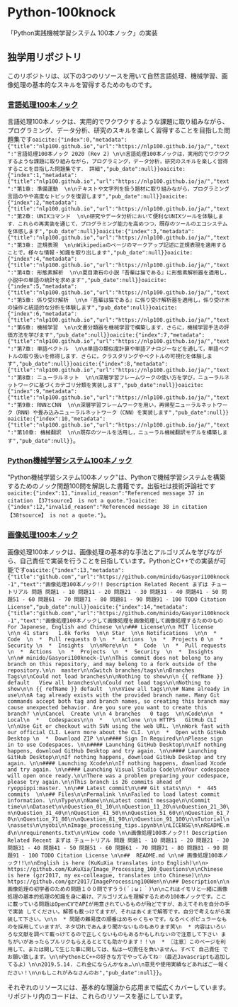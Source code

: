 # Python-100knock
「Python実践機械学習システム 100本ノック」の実装
## 独学用リポジトリ
このリポジトリは、以下の3つのリソースを用いて自然言語処理、機械学習、画像処理の基本的なスキルを習得するためのものです。

### [言語処理100本ノック](https://nlp100.github.io/ja/)

言語処理100本ノックは、実用的でワクワクするような課題に取り組みながら、プログラミング、データ分析、研究のスキルを楽しく習得することを目指した問題集です&#8203;`oaicite:{"index":0,"metadata":{"title":"nlp100.github.io","url":"https://nlp100.github.io/ja/","text":"言語処理100本ノック 2020 (Rev 2) \n\n言語処理100本ノックは，実用的でワクワクするような課題に取り組みながら，プログラミング，データ分析，研究のスキルを楽しく習得することを目指した問題集です． 詳細","pub_date":null}}`&#8203;&#8203;`oaicite:{"index":1,"metadata":{"title":"nlp100.github.io","url":"https://nlp100.github.io/ja/","text":"第1章: 準備運動  \n\nテキストや文字列を扱う題材に取り組みながら，プログラミング言語のやや高度なトピックを復習します","pub_date":null}}`&#8203;&#8203;`oaicite:{"index":2,"metadata":{"title":"nlp100.github.io","url":"https://nlp100.github.io/ja/","text":"第2章: UNIXコマンド  \n\n研究やデータ分析において便利なUNIXツールを体験します．これらの再実装を通じて，プログラミング能力を高めつつ，既存のツールのエコシステムを体感します","pub_date":null}}`&#8203;&#8203;`oaicite:{"index":3,"metadata":{"title":"nlp100.github.io","url":"https://nlp100.github.io/ja/","text":"第3章: 正規表現  \n\nWikipediaのページのマークアップ記述に正規表現を適用することで，様々な情報・知識を取り出します","pub_date":null}}`&#8203;&#8203;`oaicite:{"index":4,"metadata":{"title":"nlp100.github.io","url":"https://nlp100.github.io/ja/","text":"第4章: 形態素解析  \n\n夏目漱石の小説『吾輩は猫である』に形態素解析器を適用し，小説中の単語の統計を求めます","pub_date":null}}`&#8203;&#8203;`oaicite:{"index":5,"metadata":{"title":"nlp100.github.io","url":"https://nlp100.github.io/ja/","text":"第5章: 係り受け解析  \n\n『吾輩は猫である』に係り受け解析器を適用し，係り受け木の操作と統語的な分析を体験します","pub_date":null}}`&#8203;&#8203;`oaicite:{"index":6,"metadata":{"title":"nlp100.github.io","url":"https://nlp100.github.io/ja/","text":"第6章: 機械学習  \n\n文書分類器を機械学習で構築します．さらに，機械学習手法の評価方法を学びます","pub_date":null}}`&#8203;&#8203;`oaicite:{"index":7,"metadata":{"title":"nlp100.github.io","url":"https://nlp100.github.io/ja/","text":"第7章: 単語ベクトル  \n\n単語の類似度計算や単語アナロジーなどを通して，単語ベクトルの取り扱いを修得します．さらに，クラスタリングやベクトルの可視化を体験します","pub_date":null}}`&#8203;&#8203;`oaicite:{"index":8,"metadata":{"title":"nlp100.github.io","url":"https://nlp100.github.io/ja/","text":"第8章: ニューラルネット  \n\n深層学習フレームワークの使い方を学び，ニューラルネットワークに基づくカテゴリ分類を実装します","pub_date":null}}`&#8203;&#8203;`oaicite:{"index":9,"metadata":{"title":"nlp100.github.io","url":"https://nlp100.github.io/ja/","text":"第9章: RNNとCNN  \n\n深層学習フレームワークを用い，再帰型ニューラルネットワーク（RNN）や畳み込みニューラルネットワーク（CNN）を実装します","pub_date":null}}`&#8203;&#8203;`oaicite:{"index":10,"metadata":{"title":"nlp100.github.io","url":"https://nlp100.github.io/ja/","text":"第10章: 機械翻訳  \n\n既存のツールを活用し，ニューラル機械翻訳モデルを構築します","pub_date":null}}`&#8203;。

### [Python機械学習システム100本ノック](https://www.amazon.co.jp/dp/479806341X)

"Python機械学習システム100本ノック"は、Pythonで機械学習システムを構築するためのノック問題100問を解説した書籍です。出版社は技術評論社です&#8203;`oaicite:{"index":11,"invalid_reason":"Referenced message 37 in citation 【37†source】 is not a quote."}`&#8203;&#8203;`oaicite:{"index":12,"invalid_reason":"Referenced message 38 in citation 【38†source】 is not a quote."}`&#8203;。

### [画像処理100本ノック](https://github.com/minido/Gasyori100knock-1)

画像処理100本ノックは、画像処理の基本的な手法とアルゴリズムを学びながら、自己責任で実装を行うことを目指しています。PythonとC++での実装が可能です&#8203;`oaicite:{"index":13,"metadata":{"title":"github.com","url":"https://github.com/minido/Gasyori100knock-1","text":"画像処理100本ノック!! Description Related Recent まずは チュートリアル 問題 問題1 - 10 問題11 - 20 問題21 - 30 問題31 - 40 問題41 - 50 問題51 - 60 問題61 - 70 問題71 - 80 問題81 - 90 問題91 - 100 TODO Citation License","pub_date":null}}`&#8203;&#8203;`oaicite:{"index":14,"metadata":{"title":"github.com","url":"https://github.com/minido/Gasyori100knock-1","text":"画像処理100本ノックして画像処理を画像処理して画像処理するためのもの For Japanese, English and Chinese \n\n### License\n\n MIT license  \n\n 41 stars   1.6k forks  \n\n Star  \n\n Notifications  \n\n  *  Code  \n  *  Pull requests 0 \n  *  Actions  \n  *  Projects 0 \n  *  Security \n  *  Insights  \n\nMore\n\n  *  Code  \n  *  Pull requests  \n  *  Actions  \n  *  Projects  \n  *  Security  \n  *  Insights  \n\n# minido/Gasyori100knock-1\n\nThis commit does not belong to any branch on this repository, and may belong to a fork outside of the repository.\n\n  master\n\nSwitch branches/tags\n\nBranches Tags\n\nCould not load branches\n\nNothing to show\n\n {{ refName }} default   View all branches\n\nCould not load tags\n\nNothing to show\n\n {{ refName }} default  \n\nView all tags\n\n# Name already in use\n\nA tag already exists with the provided branch name. Many Git commands accept both tag and branch names, so creating this branch may cause unexpected behavior. Are you sure you want to create this branch? \n\nCancel  Create \n\n 4 branches   0 tags  \n\nCode\n\n  *  Local\n  *   Codespaces\n\n  *   \n\nClone \n\n HTTPS   GitHub CLI \n\nUse Git or checkout with SVN using the web URL. \n\nWork fast with our official CLI. Learn more about the CLI. \n\n  *  Open with GitHub Desktop \n  *  Download ZIP \n\n#### Sign In Required\n\nPlease sign in to use Codespaces. \n\n#### Launching GitHub Desktop\n\nIf nothing happens, download GitHub Desktop and try again. \n\n#### Launching GitHub Desktop\n\nIf nothing happens, download GitHub Desktop and try again. \n\n#### Launching Xcode\n\nIf nothing happens, download Xcode and try again. \n\n#### Launching Visual Studio Code\n\nYour codespace will open once ready.\n\nThere was a problem preparing your codespace, please try again.\n\nThis branch is 26 commits ahead of ryoppippi:master. \n\n## Latest commit\n\n## Git stats\n\n  *  445 commits  \n\n## Files\n\nPermalink \n\nFailed to load latest commit information. \n\nType\n\nName\n\nLatest commit message\n\nCommit time\n\nDataset\n\nQuestion_01_10\n\nQuestion_11_20\n\nQuestion_21_30\n\nQuestion_31_40\n\nQuestion_41_50\n\nQuestion_51_60\n\nQuestion_61_70\n\nQuestion_71_80\n\nQuestion_81_90\n\nQuestion_91_100\n\nTutorial\n\nassets\n\nyobi\n\nImage_processing_tips.ipynb\n\nLICENSE\n\nREADME.md\n\nrequirements.txt\n\nView code \n\n画像処理100本ノック!! Description Related Recent まずは チュートリアル 問題 問題1 - 10 問題11 - 20 問題21 - 30 問題31 - 40 問題41 - 50 問題51 - 60 問題61 - 70 問題71 - 80 問題81 - 90 問題91 - 100 TODO Citation License \n\n##  README.md \n\n# 画像処理100本ノック!!\n\nEnglish is here (KuKuXia translates into English)\n\n> https://github.com/KuKuXia/Image_Processing_100_Questions\n\nChinese is here (gzr2017, my ex-colleague, translates into Chinese)\n\n> https://github.com/gzr2017/ImageProcessing100Wen\n\n## Description\n\n画像処理の初学者のための問題１００問ですうう(´；ω；｀)\n\nこれはイモリと一緒に画像処理の基本的処理の知識を身に着け、アルゴリズムを理解するための100本ノックです。ここに載っている問題はOpenCVでAPIが用意されているものが殆どですが、あえてそれを自分の手で実装 してください。解答も載っけてますが、それはあくまで解答です。自分で考えながら実装して下さい。\n\n  * 問題の難易度の順番はめちゃくちゃです。なるべくポピュラーなものを採用していますが、ネタ切れであんまり聞かないものもあります笑\n  * 内容はいろいろな文献を調べて載っけてるので正しくないものもあるかもしれないので注意して下さい まちがいがあったらプルリクもらえるととても助かります！！\n  * 〖注意〗このページを利用して、または関して生じた事に関しては、私は一切責任を負いません。すべて 自己責任 でお願い致します。\n\nPythonとC++の好きな方でやってみてね♡（最近Javascriptも追加してるよ）\n\n2019.5.14. これ金にならんかなぁ…\n\n意見や使用実績などあればご一報ください！\n\nもしこれがみなさんのお","pub_date":null}}`&#8203;。

それぞれのリソースには、基本的な理論から応用まで幅広くカバーしています。リポジトリ内のコードは、これらのリソースを基にしています。
